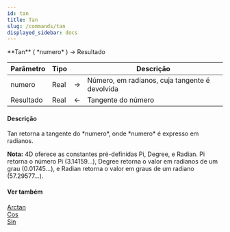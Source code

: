 ```yaml
---
id: tan
title: Tan
slug: /commands/tan
displayed_sidebar: docs
---
```


<!--REF #_command_.Tan.Syntax-->**Tan** ( *numero* ) -> Resultado<!-- END REF-->
<!--REF #_command_.Tan.Params-->
| Parâmetro | Tipo |  | Descrição |
| --- | --- | --- | --- |
| numero | Real | &#8594;  | Número, em radianos, cuja tangente é devolvida |
| Resultado | Real | &#8592; | Tangente do número |

<!-- END REF-->

#### Descrição 

<!--REF #_command_.Tan.Summary-->Tan retorna a tangente do *numero*, onde *numero* é expresso em radianos.<!-- END REF-->

**Nota:** 4D oferece as constantes pré-definidas Pi, Degree, e Radian. Pi retorna o número Pi (3.14159...), Degree retorna o valor em radianos de um grau (0.01745...), e Radian retorna o valor em graus de um radiano (57.29577...).

#### Ver também 

[Arctan](arctan.md)  
[Cos](cos.md)  
[Sin](sin.md)  